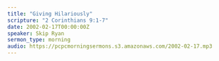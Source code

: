 ```yaml
---
title: "Giving Hilariously"
scripture: "2 Corinthians 9:1-7"
date: 2002-02-17T00:00:00Z
speaker: Skip Ryan
sermon_type: morning
audio: https://pcpcmorningsermons.s3.amazonaws.com/2002-02-17.mp3 
---
```



